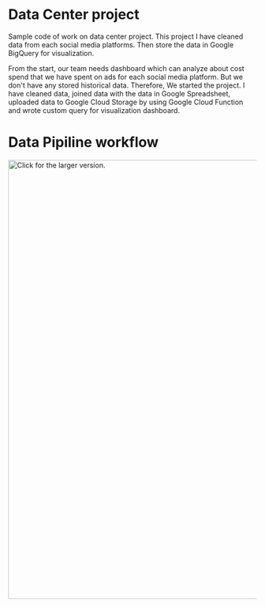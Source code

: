 # Data Center project

Sample code of work on data center project.
This project I have cleaned data from each social media platforms. Then store the data in Google BigQuery for visualization.

From the start, our team needs dashboard which can analyze about cost spend that we have spent on ads for each social media platform. But we don't have any stored historical data. Therefore, We started the project.
I have cleaned data, joined data with the data in Google Spreadsheet, uploaded data to Google Cloud Storage by using Google Cloud Function and wrote custom query for visualization dashboard.

# Data Pipiline workflow
<a href="https://drive.google.com/uc?export=view&id=19hzbEj7f66dBBqjeX1TK_pLGnSYsLcn0"><img src="https://drive.google.com/uc?export=view&id=19hzbEj7f66dBBqjeX1TK_pLGnSYsLcn0" align=left style="width: 890px; max-width: 100%; height: auto " title="Click for the larger version." />
